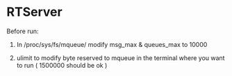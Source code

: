 # RTServer

Before run:

1) In /proc/sys/fs/mqueue/
		modify msg_max & queues_max to 10000

2) ulimit to modify byte reserved to mqueue in the terminal where you want to run ( 1500000 should be ok )
